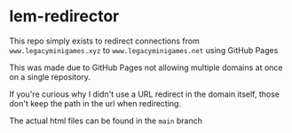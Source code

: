 # lem-redirector

This repo simply exists to redirect connections from `www.legacyminigames.xyz` to `www.legacyminigames.net` using GitHub Pages

This was made due to GitHub Pages not allowing multiple domains at once on a single repository.

If you're curious why I didn't use a URL redirect in the domain itself, those don't keep the path in the url when redirecting.

The actual html files can be found in the `main` branch
